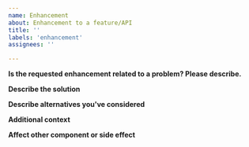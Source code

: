 ```yaml
---
name: Enhancement
about: Enhancement to a feature/API
title: ''
labels: 'enhancement'
assignees: ''

---
```


**Is the requested enhancement related to a problem? Please describe.**

**Describe the solution**

**Describe alternatives you've considered**

**Additional context**

**Affect other component or side effect**
